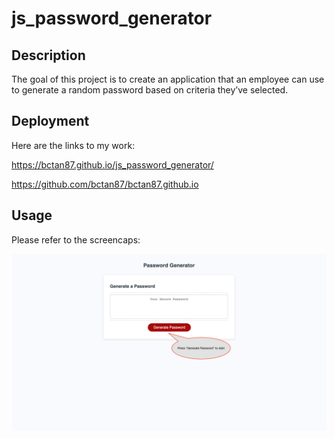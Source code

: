 # js_password_generator

## Description
The goal of this project is to create an application that an employee can use to generate a random password based on criteria they’ve selected.

## Deployment
Here are the links to my work:

https://bctan87.github.io/js_password_generator/

https://github.com/bctan87/bctan87.github.io

## Usage
Please refer to the screencaps:

![App](/assets/images/sc1.png)
